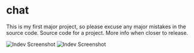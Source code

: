 # chat
This is my first major project, so please excuse any major mistakes in the source code. Source code for a project. More info when closer to release.

![Indev Screenshot](http://i.imgur.com/yrnpHVP.png)
![Indev Screenshot](http://i.imgur.com/q76R5F0.png)
